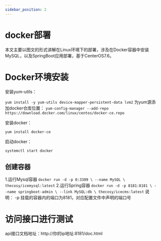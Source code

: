```yaml
---
sidebar_position: 2
---
```


# docker部署

本文主要以图文的形式讲解在Linux环境下的部署，涉及在Docker容器中安装MySQL，以及SpringBoot应用部署，基于CenterOS7.6。

# Docker环境安装
安装yum-utils：

`yum install -y yum-utils device-mapper-persistent-data lvm2`
为yum源添加docker仓库位置：
`yum-config-manager --add-repo https://download.docker.com/linux/centos/docker-ce.repo`

安装docker：

`yum install docker-ce`

启动docker：

`systemctl start docker`

## 创建容器
   1.运行Mysql容器
    `docker run -d -p 0:3389 \
    --name MySQL \
    thecosy/icemysql:latest`
    2.运行Spring容器
    `docker run -d -p 8181:8181 \
    --name springboot-admin \
    --link MySQL:db \
    thecosy/icecms:latest`
说明：
-p 挂载的容器内的端口为8181，对应配置文件中声明的端口号
# 访问接口进行测试
api接口文档地址：http://你的ip地址:8181/doc.html